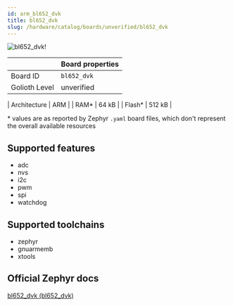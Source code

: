 ```yaml
---
id: arm_bl652_dvk
title: bl652_dvk
slug: /hardware/catalog/boards/unverified/bl652_dvk
---
```


[//]: # (This is an auto-generated file, do not edit! Changes to it will be lost upon re-generation)

![bl652_dvk!](/img/boards/arm/bl652_dvk.jpg "bl652_dvk")

|                | Board properties     |
| -------------  | -------------------- |
| Board ID       | `bl652_dvk` |
| Golioth Level  | unverified       |

| Architecture   | ARM |
| RAM*           | 64 kB |
| Flash*         | 512 kB |

\* values are as reported by Zephyr `.yaml` board files, which don't represent the overall available resources



## Supported features

* adc
* nvs
* i2c
* pwm
* spi
* watchdog

## Supported toolchains

* zephyr
* gnuarmemb
* xtools

## Official Zephyr docs

[bl652_dvk (bl652_dvk)](https://docs.zephyrproject.org/latest/boards/arm/bl652_dvk/doc/index.html)
